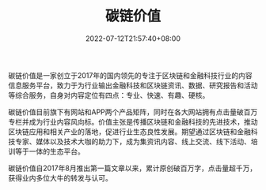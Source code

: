 ﻿---
weight: 
title: "碳链价值"
description: "碳链价值是专注于区块链领域深度原创内容的媒体，致力于为读者输出优质内容，为企业创新者提供专业建议"
date: 2022-07-12T21:57:40+08:00
lastmod: 2022-07-12T16:45:40+08:00
draft: false
authors: ["浮尘"]
featuredImage: "tanlianjiazhi.jpg"
link: "https://www.ccvalue.cn/"
tags: ["元宇宙资讯","碳链价值"]
categories: ["navigation"]
navigation: ["元宇宙资讯"]
lightgallery: true
toc: true
pinned: false
recommend: false
recommend1: false
---
碳链价值是一家创立于2017年的国内领先的专注于区块链和金融科技行业的内容信息服务平台，致力于为行业输出金融科技和区块链资讯、数据、研究报告和活动等综合服务，自身对内容定位有四点：专业、快速、有趣、硬核。

碳链价值目前旗下有网站和APP两个产品矩阵，同时在各大网站拥有点击量破百万专栏并成为行业内容风向标。价值主张是传播区块链和金融科技的先进技术，推动区块链应用和相关产业的落地，促进行业生态良性发展。期望通过区块链和金融科技专家、媒体以及技术大咖的助力下，成为集资讯内容、线上交流、线下活动、培训等于一体的生态平台。

碳链价值自2017年8月推出第一篇文章以来，累计原创破百万字，点击量超千万，获得业内多位大牛的转发与认可。